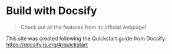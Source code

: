 # Build with Docsify


> Check out all the features from its official webpage!

This site was created following the Quickstart guide from Docsify:
https://docsify.js.org/#/quickstart


